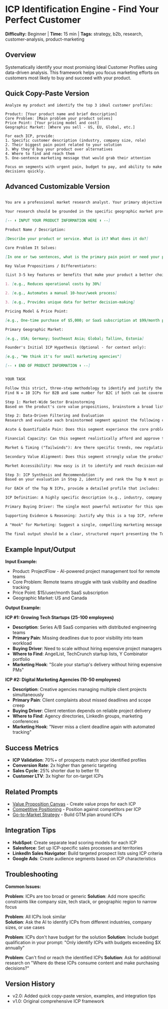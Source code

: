 # ICP Identification Engine - Find Your Perfect Customer

**Difficulty:** Beginner | **Time:** 15 min | **Tags:** strategy, b2b, research, customer-analysis, product-marketing

## Overview
Systematically identify your most promising Ideal Customer Profiles using data-driven analysis. This framework helps you focus marketing efforts on customers most likely to buy and succeed with your product.

## Quick Copy-Paste Version

```
Analyze my product and identify the top 3 ideal customer profiles:

Product: [Your product name and brief description]
Core Problem: [Main problem your product solves]  
Price Point: [Your pricing model and cost]
Geographic Market: [Where you sell - US, EU, Global, etc.]

For each ICP, provide:
1. Specific customer description (industry, company size, role)
2. Their biggest pain point related to your solution
3. Why they'd buy your product over alternatives
4. Where to find and reach them
5. One-sentence marketing message that would grab their attention

Focus on segments with urgent pain, budget to pay, and ability to make decisions quickly.
```

## Advanced Customizable Version

```markdown

You are a professional market research analyst. Your primary objective is to identify the most promising Ideal Customer Profiles (ICPs) for the product described below. Your analysis must be rigorous, data-driven, and unbiased, disregarding any pre-existing hypotheses and working from first principles.

Your research should be grounded in the specific geographic market provided.

[-- ⬇️ INPUT YOUR PRODUCT INFORMATION HERE ⬇️ --]

Product Name / Description:

[Describe your product or service. What is it? What does it do?]

Core Problem It Solves:

[In one or two sentences, what is the primary pain point or need your product addresses for a customer?]

Key Value Propositions / Differentiators:

(List 3-5 key features or benefits that make your product a better choice than competitors or the status quo. Examples: saves money, increases efficiency, provides new data insights, ensures regulatory compliance, enhances social status, etc.)

1. [e.g., Reduces operational costs by 30%]

2. [e.g., Automates a manual 10-hour/week process]

3. [e.g., Provides unique data for better decision-making]

Pricing Model & Price Point:

[e.g., One-time purchase of $5,000; or SaaS subscription at $99/month per user]

Primary Geographic Market:

[e.g., USA; Germany; Southeast Asia; Global; Tallinn, Estonia]

Founder's Initial ICP Hypothesis (Optional - for context only):

[e.g., "We think it's for small marketing agencies"]

[-- ⬆️ END OF PRODUCT INFORMATION ⬆️ --]


YOUR TASK

Follow this strict, three-step methodology to identify and justify the best potential ICPs.
Find N = 10 ICPs for B2B and same number for B2C if both can be covered.

Step 1: Market-Wide Sector Brainstorming
Based on the product's core value propositions, brainstorm a broad list of potential industry sectors or customer segments that would benefit. Do not limit your thinking to the founder's hypothesis. Think from scratch: who suffers most from the core problem, or who stands to gain the most from this specific solution?

Step 2: Data-Driven Filtering and Evaluation
Research and evaluate each brainstormed segment against the following critical, unbiased criteria. Your goal is to find the segment with the most urgent need and best fit.

Acute & Quantifiable Pain: Does this segment experience the core problem in a severe, frequent, and measurable way? Is the cost of inaction high for them?

Financial Capacity: Can this segment realistically afford and approve the product's price point?

Market & Timing ("Tailwinds"): Are there specific trends, new regulations, or market shifts that make this solution particularly relevant for this segment right now?

Secondary Value Alignment: Does this segment strongly value the product's secondary benefits (e.g., data insights, ease of use, design, compliance, status)?

Market Accessibility: How easy is it to identify and reach decision-makers within this segment through focused marketing and sales efforts?

Step 3: ICP Synthesis and Recommendation
Based on your evaluation in Step 2, identify and rank the Top N most promising ICPs.

For EACH of the Top N ICPs, provide a detailed profile that includes:

ICP Definition: A highly specific description (e.g., industry, company size, user role, specific characteristics).

Primary Buying Driver: The single most powerful motivator for this specific ICP to purchase.

Supporting Evidence & Reasoning: Justify why this is a top ICP, referencing your Step 2 analysis and any relevant market data for the specified geographic region.

A "Hook" for Marketing: Suggest a single, compelling marketing message or question that would immediately grab this ICP's attention.

The final output should be a clear, structured report presenting the Top N ICPs as your primary, data-driven recommendation.
```

## Example Input/Output

**Input Example:**
- Product: ProjectFlow - AI-powered project management tool for remote teams
- Core Problem: Remote teams struggle with task visibility and deadline tracking
- Price Point: $15/user/month SaaS subscription  
- Geographic Market: US and Canada

**Output Example:**

**ICP #1: Growing Tech Startups (25-100 employees)**
- **Description**: Series A/B SaaS companies with distributed engineering teams
- **Primary Pain**: Missing deadlines due to poor visibility into team workload
- **Buying Driver**: Need to scale without hiring expensive project managers
- **Where to Find**: AngelList, TechCrunch startup lists, Y Combinator portfolio
- **Marketing Hook**: "Scale your startup's delivery without hiring expensive PMs"

**ICP #2: Digital Marketing Agencies (10-50 employees)**  
- **Description**: Creative agencies managing multiple client projects simultaneously
- **Primary Pain**: Client complaints about missed deadlines and scope creep
- **Buying Driver**: Client retention depends on reliable project delivery
- **Where to Find**: Agency directories, LinkedIn groups, marketing conferences
- **Marketing Hook**: "Never miss a client deadline again with automated tracking"

## Success Metrics
- **ICP Validation**: 70%+ of prospects match your identified profiles
- **Conversion Rate**: 2x higher than generic targeting
- **Sales Cycle**: 25% shorter due to better fit
- **Customer LTV**: 3x higher for on-target ICPs

## Related Prompts
- [Value Proposition Canvas](../Positioning-&-Messaging/Value-Proposition-Canvas.md) - Create value props for each ICP
- [Competitive Positioning](../Positioning-&-Messaging/Competitive-Positioning-Framework.md) - Position against competitors per ICP
- [Go-to-Market Strategy](../Go-To-Market-Strategy/Lean-Go-to-Market-GTM.md) - Build GTM plan around ICPs

## Integration Tips
- **HubSpot**: Create separate lead scoring models for each ICP
- **Salesforce**: Set up ICP-specific sales processes and territories
- **LinkedIn Sales Navigator**: Build targeted prospect lists using ICP criteria
- **Google Ads**: Create audience segments based on ICP characteristics

## Troubleshooting

**Common Issues:**

**Problem**: ICPs are too broad or generic
**Solution**: Add more specific constraints like company size, tech stack, or geographic region to narrow focus

**Problem**: All ICPs look similar  
**Solution**: Ask the AI to identify ICPs from different industries, company sizes, or use cases

**Problem**: ICPs don't have budget for the solution
**Solution**: Include budget qualification in your prompt: "Only identify ICPs with budgets exceeding $X annually"

**Problem**: Can't find or reach the identified ICPs
**Solution**: Ask for additional research on "Where do these ICPs consume content and make purchasing decisions?"

## Version History
- v2.0: Added quick copy-paste version, examples, and integration tips
- v1.0: Original comprehensive ICP framework